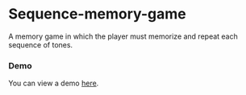 # Sequence-memory-game

A memory game in which the player must memorize and repeat each sequence of tones.

### Demo

You can view a demo [here](https://vasilisg.github.io/Sequence-memory-game/).

